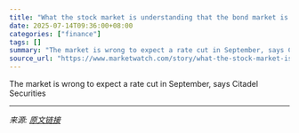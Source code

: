 ```yaml
---
title: "What the stock market is understanding that the bond market is not"
date: 2025-07-14T09:36:00+08:00
categories: ["finance"]
tags: []
summary: "The market is wrong to expect a rate cut in September, says Citadel Securities"
source_url: "https://www.marketwatch.com/story/what-the-stock-market-is-understanding-that-the-bond-market-is-not-a57e1c39?mod=mw_rss_topstories"
---
```


The market is wrong to expect a rate cut in September, says Citadel Securities

---

*来源: [原文链接](https://www.marketwatch.com/story/what-the-stock-market-is-understanding-that-the-bond-market-is-not-a57e1c39?mod=mw_rss_topstories)*
